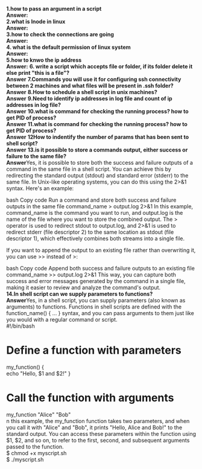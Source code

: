 
**1.how to pass an argument in a script   
Answer:**    
**2.what is Inode in linux   
Answer:**   
**3.how to check the connections are going    
Answer:**    
**4. what is the default permission of linux system    
Answer:**    
**5.how to knwo the ip address    
Answer:** 
**6. write a script which accepts file or folder, if its folder delete it else print "this is a file"?   
Answer**
**7.Commands you will use it for configuring ssh connectivity between 2 machines and what files will be present in .ssh folder?   
Answer**
**8.How to schedule a shell script in unix machines?   
Answer**
**9.Need to identify ip addresses in log file and count of ip addresses in log file?   
Answer**
**10.what is command for checking the running process? how to get PID of process?   
Answer**
**11.what is command for checking the running process? how to get PID of process?   
Answer**
**12How to indentify the number of params that has been sent to shell script?   
Answer**
**13.is it possible to store a commands output, either success or failure to the same file?   
Answer**Yes, it is possible to store both the success and failure outputs of a command in the same file in a shell script. You can achieve this by redirecting the standard output (stdout) and standard error (stderr) to the same file. In Unix-like operating systems, you can do this using the 2>&1 syntax. Here's an example:

bash
Copy code
 Run a command and store both success and failure outputs in the same file
command_name > output.log 2>&1
In this example, command_name is the command you want to run, and output.log is the name of the file where you want to store the combined output. The > operator is used to redirect stdout to output.log, and 2>&1 is used to redirect stderr (file descriptor 2) to the same location as stdout (file descriptor 1), which effectively combines both streams into a single file.

If you want to append the output to an existing file rather than overwriting it, you can use >> instead of >:

bash
Copy code
 Append both success and failure outputs to an existing file
command_name >> output.log 2>&1
This way, you can capture both success and error messages generated by the command in a single file, making it easier to review and analyze the command's output.   
**14.In shell script can we supply parameters to functions?   
Answer**Yes, in a shell script, you can supply parameters (also known as arguments) to functions. Functions in shell scripts are defined with the function_name() { ... } syntax, and you can pass arguments to them just like you would with a regular command or script.   
#!/bin/bash   
# Define a function with parameters   
my_function() {   
  echo "Hello, $1 and $2!"
}

# Call the function with arguments
my_function "Alice" "Bob"   
n this example, the my_function function takes two parameters, and when you call it with "Alice" and "Bob", it prints "Hello, Alice and Bob!" to the standard output. You can access these parameters within the function using $1, $2, and so on, to refer to the first, second, and subsequent arguments passed to the function.   
$ chmod +x myscript.sh   
$ ./myscript.sh


